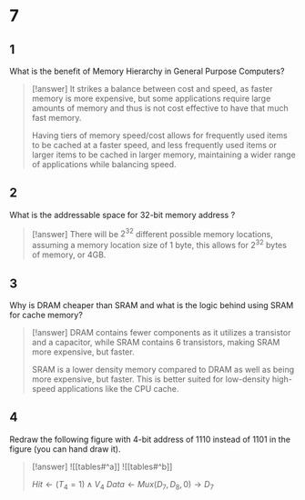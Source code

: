 # 7

## 1

What is the benefit of Memory Hierarchy in General Purpose Computers?

> [!answer]
> It strikes a balance between cost and speed, as faster memory is more expensive, but some applications require large amounts of memory and thus is not cost effective to have that much fast memory.
> 
> Having tiers of memory speed/cost allows for frequently used items to be cached at a faster speed, and less frequently used items or larger items to be cached in larger memory, maintaining a wider range of applications while balancing speed.

## 2

What is the addressable space for 32-bit memory address ?

> [!answer]
> There will be $2^{32}$ different possible memory locations, assuming a memory location size of 1 byte, this allows for $2^{32}$ bytes of memory, or 4GB.

## 3

Why is DRAM cheaper than SRAM and what is the logic behind using SRAM for cache memory?

> [!answer]
> DRAM contains fewer components as it utilizes a transistor and a capacitor, while SRAM contains 6 transistors, making SRAM more expensive, but faster.
> 
> SRAM is a lower density memory compared to DRAM as well as being more expensive, but faster. This is better suited for low-density high-speed applications like the CPU cache.

## 4

Redraw the following figure with 4-bit address of 1110 instead of 1101 in the figure (you can hand draw it).

> [!answer]
> ![[tables#^a]]
> ![[tables#^b]]
> 
> $Hit\leftarrow (T_{4}=1)\land V_{4}$
> $Data\leftarrow Mux(D_{7},D_{8},0)\to D_{7}$
